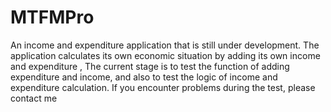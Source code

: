 # MTFMPro
An income and expenditure application that is still under development. The application calculates its own economic situation by adding its own income and expenditure , The current stage is to test the function of adding expenditure and income, and also to test the logic of income and expenditure calculation. If you encounter problems during the test, please contact me
